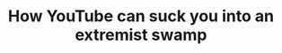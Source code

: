 ---
title: 'How YouTube can suck you into an extremist swamp'

year: 2019

venue: "🇮🇪 Irish Times"

link: "https://www.irishtimes.com/opinion/una-mullally-how-youtube-can-suck-you-into-an-extremist-swamp-1.4011517"

archive: "https://web.archive.org/web/20190911074432/https://www.irishtimes.com/opinion/una-mullally-how-youtube-can-suck-you-into-an-extremist-swamp-1.4011517"

related_paper: 'Auditing Radicalization Pathways on YouTube'

---